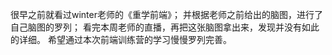 很早之前就看过winter老师的《重学前端》；
并根据老师之前给出的脑图，进行了自己脑图的罗列；
看完本周老师的直播，再把这张脑图拿出来，发现并没有如此的详细。
希望通过本次前端训练营的学习慢慢罗列完善。